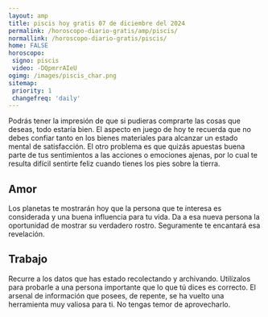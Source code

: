 ```yaml
---
layout: amp
title: piscis hoy gratis 07 de diciembre del 2024 
permalink: /horoscopo-diario-gratis/amp/piscis/
normallink: /horoscopo-diario-gratis/piscis/
home: FALSE
horoscopo:
 signo: piscis
 video: -DQpmrrAIeU
ogimg: /images/piscis_char.png
sitemap:
 priority: 1
 changefreq: 'daily'
---
```



Podrás tener la impresión de que si pudieras comprarte las cosas que deseas, todo estaría bien. El aspecto en juego de hoy te recuerda que no debes confiar tanto en los bienes materiales para alcanzar un estado mental de satisfacción. El otro problema es que quizás apuestas buena parte de tus sentimientos a las acciones o emociones ajenas, por lo cual te resulta difícil sentirte feliz cuando tienes los pies sobre la tierra.

## Amor

Los planetas te mostrarán hoy que la persona que te interesa es considerada y una buena influencia para tu vida. Da a esa nueva persona la oportunidad de mostrar su verdadero rostro. Seguramente te encantará esa revelación.

## Trabajo

Recurre a los datos que has estado recolectando y archivando. Utilízalos para probarle a una persona importante que lo que tú dices es correcto. El arsenal de información que posees, de repente, se ha vuelto una herramienta muy valiosa para ti. No tengas temor de aprovecharlo.